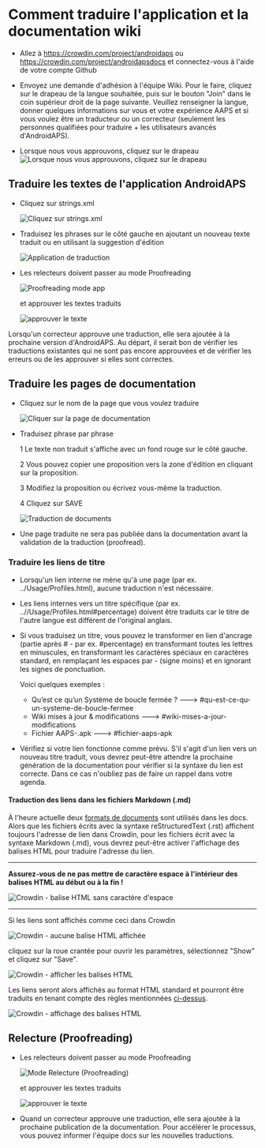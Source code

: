 # Comment traduire l'application et la documentation wiki

* Allez à <https://crowdin.com/project/androidaps> ou <https://crowdin.com/project/androidapsdocs> et connectez-vous à l'aide de votre compte Github

* Envoyez une demande d'adhésion à l'équipe Wiki. Pour le faire, cliquez sur le drapeau de la langue souhaitée, puis sur le bouton "Join" dans le coin supérieur droit de la page suivante. Veuillez renseigner la langue, donner quelques informations sur vous et votre expérience AAPS et si vous voulez être un traducteur ou un correcteur (seulement les personnes qualifiées pour traduire + les utilisateurs avancés d'AndroidAPS).

* Lorsque nous vous approuvons, cliquez sur le drapeau ![Lorsque nous vous approuvons, cliquez sur le drapeau](./images/translation_flags2019.png)

## Traduire les textes de l'application AndroidAPS

* Cliquez sur strings.xml
    
    ![Cliquez sur strings.xml](./images/translations-click-strings.png)

* Traduisez les phrases sur le côté gauche en ajoutant un nouveau texte traduit ou en utilisant la suggestion d'édition
    
    ![Application de traduction](./images/translations-translate.png)

* Les relecteurs doivent passer au mode Proofreading
    
    ![Proofreading mode app](./images/translations-proofreading-mode.png)
    
    et approuver les textes traduits
    
    ![approuver le texte](./images/translations-proofreading.png)

Lorsqu'un correcteur approuve une traduction, elle sera ajoutée à la prochaine version d'AndroidAPS. Au départ, il serait bon de vérifier les traductions existantes qui ne sont pas encore approuvées et de vérifier les erreurs ou de les approuver si elles sont correctes.

## Traduire les pages de documentation

* Cliquez sur le nom de la page que vous voulez traduire
    
    ![Cliquer sur la page de documentation](./images/translation_WikiPage.png)

* Traduisez phrase par phrase
    
    1 Le texte non traduit s'affiche avec un fond rouge sur le côté gauche.
    
    2 Vous pouvez copier une proposition vers la zone d'édition en cliquant sur la proposition.
    
    3 Modifiez la proposition ou écrivez vous-même la traduction.
    
    4 Cliquez sur SAVE
    
    ![Traduction de documents](./images/translation_WikiTranslate.png)

* Une page traduite ne sera pas publiée dans la documentation avant la validation de la traduction (proofread).

### Traduire les liens de titre

* Lorsqu'un lien interne ne mène qu'à une page (par ex. ../Usage/Profiles.html), aucune traduction n'est nécessaire.
* Les liens internes vers un titre spécifique (par ex. ..//Usage/Profiles.html#percentage) doivent être traduits car le titre de l'autre langue est différent de l'original anglais.
* Si vous traduisez un titre, vous pouvez le transformer en lien d'ancrage (partie après # - par ex. #percentage) en transformant toutes les lettres en minuscules, en transformant les caractères spéciaux en caractères standard, en remplaçant les espaces par - (signe moins) et en ignorant les signes de ponctuation.
    
    Voici quelques exemples :
    
    * Qu’est ce qu’un Système de boucle fermée ? \---> #qu-est-ce-qu-un-systeme-de-boucle-fermee
    * Wiki mises à jour & modifications \---> #wiki-mises-a-jour-modifications
    * Fichier AAPS-.apk \---> #fichier-aaps-apk

* Vérifiez si votre lien fonctionne comme prévu. S'il s'agit d'un lien vers un nouveau titre traduit, vous devrez peut-être attendre la prochaine génération de la documentation pour vérifier si la syntaxe du lien est correcte. Dans ce cas n'oubliez pas de faire un rappel dans votre agenda.

#### Traduction des liens dans les fichiers Markdown (.md)

À l'heure actuelle deux [formats de documents](./make-a-PR#syntaxe-du-code) sont utilisés dans les docs. Alors que les fichiers écrits avec la syntaxe reStructuredText (.rst) affichent toujours l'adresse de lien dans Crowdin, pour les fichiers écrit avec la syntaxe Markdown (.md), vous devrez peut-être activer l'affichage des balises HTML pour traduire l'adresse du lien.

* * *

**Assurez-vous de ne pas mettre de caractère espace à l'intérieur des balises HTML au début ou à la fin !**

![Crowdin - balise HTML sans caractère d'espace](./images/Crowdin_HTMLtag.png)

* * *

Si les liens sont affichés comme ceci dans Crowdin

![Crowdin - aucune balise HTML affichée](./images/CrowdinShowURL1.png)

cliquez sur la roue crantée pour ouvrir les paramètres, sélectionnez "Show" et cliquez sur "Save".

![Crowdin - afficher les balises HTML](./images/CrowdinShowURL2.png)

Les liens seront alors affichés au format HTML standard et pourront être traduits en tenant compte des règles mentionnées [ci-dessus](./translations#traduire-les-liens-de-titre).

![Crowdin - affichage des balises HTML](./images/CrowdinShowURL3.png)

## Relecture (Proofreading)

* Les relecteurs doivent passer au mode Proofreading
    
    ![Mode Relecture (Proofreading)](./images/translation_WikiProofreading.png)
    
    et approuver les textes traduits
    
    ![approuver le texte](./images/translations-proofreading.png)

* Quand un correcteur approuve une traduction, elle sera ajoutée à la prochaine publication de la documentation. Pour accélérer le processus, vous pouvez informer l'équipe docs sur les nouvelles traductions.
